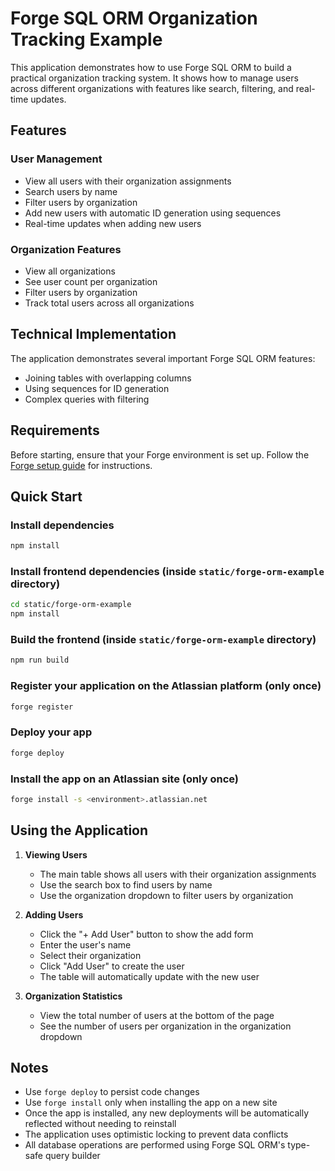# Forge SQL ORM Organization Tracking Example

This application demonstrates how to use Forge SQL ORM to build a practical organization tracking system. It shows how to manage users across different organizations with features like search, filtering, and real-time updates.

## Features

### User Management
- View all users with their organization assignments
- Search users by name
- Filter users by organization
- Add new users with automatic ID generation using sequences
- Real-time updates when adding new users

### Organization Features
- View all organizations
- See user count per organization
- Filter users by organization
- Track total users across all organizations

## Technical Implementation

The application demonstrates several important Forge SQL ORM features:

- Joining tables with overlapping columns
- Using sequences for ID generation
- Complex queries with filtering

## Requirements

Before starting, ensure that your Forge environment is set up. Follow the [Forge setup guide](https://developer.atlassian.com/platform/forge/set-up-forge/) for instructions.

## Quick Start

### Install dependencies

```sh
npm install
```

### Install frontend dependencies (inside `static/forge-orm-example` directory)

```sh
cd static/forge-orm-example
npm install
```

### Build the frontend (inside `static/forge-orm-example` directory)

```sh
npm run build
```

### Register your application on the Atlassian platform (only once)

```sh
forge register
```

### Deploy your app

```sh
forge deploy
```

### Install the app on an Atlassian site (only once)

```sh
forge install -s <environment>.atlassian.net
```

## Using the Application

1. **Viewing Users**
   - The main table shows all users with their organization assignments
   - Use the search box to find users by name
   - Use the organization dropdown to filter users by organization

2. **Adding Users**
   - Click the "+ Add User" button to show the add form
   - Enter the user's name
   - Select their organization
   - Click "Add User" to create the user
   - The table will automatically update with the new user

3. **Organization Statistics**
   - View the total number of users at the bottom of the page
   - See the number of users per organization in the organization dropdown

## Notes

- Use `forge deploy` to persist code changes
- Use `forge install` only when installing the app on a new site
- Once the app is installed, any new deployments will be automatically reflected without needing to reinstall
- The application uses optimistic locking to prevent data conflicts
- All database operations are performed using Forge SQL ORM's type-safe query builder
